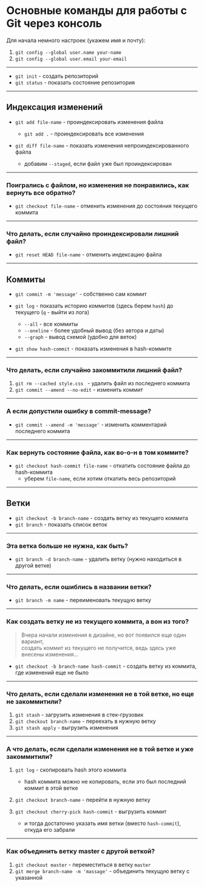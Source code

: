 # Основные команды для работы с Git через консоль

Для начала немного настроек (укажем имя и почту):

1. `git config --global user.name your-name`
2. `git config --global user.email your-email`

-------------------------------------------

* `git init` - создать репозиторий
* `git status` - показать состояние репозитория

-------------------------------------------

## Индексация изменений

* `git add file-name` - проиндексировать изменения файла
  * `git add .`  - проиндексировать все изменения

* `git diff file-name` - показать изменения непроиндексированного файла
  * добавим `--staged`, если файл уже был проиндексирован

-------------------------------------------

### Поигрались с файлом, но изменения не понравились, как вернуть все обратно?

* `git checkout file-name` - отменить изменения до состояния текущего коммита

-------------------------------------------

### Что делать, если случайно проиндексировали лишний файл?

* `git reset HEAD file-name` - отменить индексацию файла

-------------------------------------------

## Коммиты

* `git commit -m 'message'` - собственно сам коммит

* `git log` - показать историю коммитов (здесь берем `hash`) до текущего (`q` - выйти из лога)
  * `--all` - все коммиты
  * `--oneline` - более удобный вывод (без автора и даты)
  * `--graph` - вывод схемой (удобно для веток)

* `git show hash-commit` - показать изменения в hash-коммите

-------------------------------------------

### Что делать, если случайно закоммитили лишний файл?

1. `git rm --cached style.css ` - удалить файл из последнего коммита
2. `git commit --amend --no-edit` - изменить коммит

-------------------------------------------

### А если допустили ошибку в commit-message?

* `git commit --amend -m 'message'` - изменить комментарий последнего коммита

-------------------------------------------

### Как вернуть состояние файла, как во-о-н в том коммите?

* `git checkout hash-commit file-name` - откатить состояние файла до hash-коммита
  * уберем `file-name`, если хотим откатить весь репозиторий

-------------------------------------------

## Ветки

* `git checkout -b branch-name` - создать ветку из текущего коммита
* `git branch` - показать список веток

-------------------------------------------

### Эта ветка больше не нужна, как быть?

* `git branch -d branch-name` - удалить ветку (нужно находиться в другой ветке)

-------------------------------------------

### Что делать, если ошиблись в названии ветки?

* `git branch -m name` - переименовать текущую ветку

-------------------------------------------

### Как создать ветку не из текущего коммита, а вон из того?

> Вчера начали изменения в дизайне, но вот появился еще один вариант,  
  создать коммит из текущего не получится, ведь здесь уже внесены изменения...

* `git checkout -b branch-name hash-commit` - создать ветку из коммита, где изменений еще не было

-------------------------------------------

### Что делать, если сделали изменения не в той ветке, но еще не закоммитили?

1. `git stash` - загрузить изменения в стек-грузовик
2. `git сheckout branch-name` - переехать в нужную ветку
3. `git stash apply` - выгрузить изменения

-------------------------------------------

### А что делать, если сделали изменения не в той ветке и уже закоммитили?

1. `git log` - скопировать hash этого коммита
    * hash коммита можно не копировать, если это был последний коммит в этой ветке

2. `git checkout branch-name` - перейти в нужную ветку

2. `git checkout cherry-pick hash-commit` - выгрузить коммит
    * и тогда достаточно указать имя ветки (вместо `hash-commit`), откуда его забрали

-------------------------------------------

### Как объединить ветку master с другой веткой?

1. `git checkout master` - переместиться в ветку `master`
2. `git merge branch-name -m 'massage'` - объединить текущую ветку с указанной
